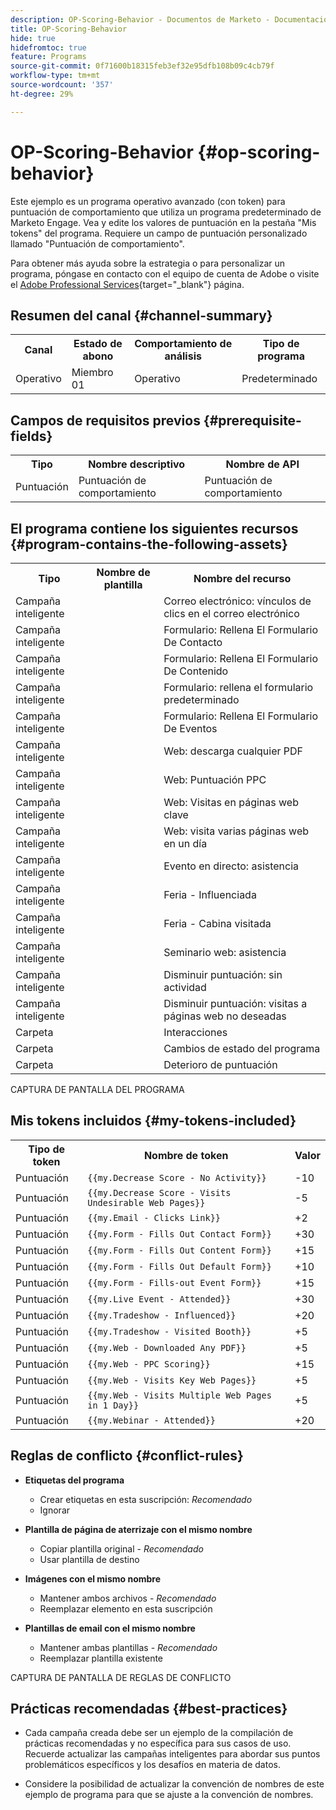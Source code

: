 ```yaml
---
description: OP-Scoring-Behavior - Documentos de Marketo - Documentación del producto
title: OP-Scoring-Behavior
hide: true
hidefromtoc: true
feature: Programs
source-git-commit: 0f71600b18315feb3ef32e95dfb108b09c4cb79f
workflow-type: tm+mt
source-wordcount: '357'
ht-degree: 29%

---
```


# OP-Scoring-Behavior {#op-scoring-behavior}

Este ejemplo es un programa operativo avanzado (con token) para puntuación de comportamiento que utiliza un programa predeterminado de Marketo Engage. Vea y edite los valores de puntuación en la pestaña &quot;Mis tokens&quot; del programa. Requiere un campo de puntuación personalizado llamado &quot;Puntuación de comportamiento&quot;.

Para obtener más ayuda sobre la estrategia o para personalizar un programa, póngase en contacto con el equipo de cuenta de Adobe o visite el [Adobe Professional Services](https://business.adobe.com/customers/consulting-services/main.html){target="_blank"} página.

## Resumen del canal {#channel-summary}

<table style="table-layout:auto"> 
 <tbody> 
  <tr> 
   <th>Canal</th> 
   <th>Estado de abono</th>
   <th>Comportamiento de análisis</th>
   <th>Tipo de programa</th>
  </tr> 
  <tr> 
   <td>Operativo</td> 
   <td>Miembro 01</td>
   <td>Operativo</td>
   <td>Predeterminado</td>
  </tr>
 </tbody> 
</table>

## Campos de requisitos previos {#prerequisite-fields}

<table style="table-layout:auto"> 
 <tbody> 
  <tr> 
   <th>Tipo</th> 
   <th>Nombre descriptivo</th>
   <th>Nombre de API</th>
  </tr>
  <tr> 
   <td>Puntuación</td> 
   <td>Puntuación de comportamiento</td>
   <td>Puntuación de comportamiento</td>
  </tr>
 </tbody> 
</table>

## El programa contiene los siguientes recursos {#program-contains-the-following-assets}

<table style="table-layout:auto"> 
 <tbody> 
  <tr> 
   <th>Tipo</th> 
   <th>Nombre de plantilla</th>
   <th>Nombre del recurso</th>
  </tr>
  <tr> 
   <td>Campaña inteligente</td> 
   <td> </td>
   <td>Correo electrónico: vínculos de clics en el correo electrónico</td>
  </tr>
  <tr> 
   <td>Campaña inteligente</td> 
   <td> </td>
   <td>Formulario: Rellena El Formulario De Contacto</td>
  </tr>
  <tr> 
   <td>Campaña inteligente</td> 
   <td> </td>
   <td>Formulario: Rellena El Formulario De Contenido</td>
  </tr>
  <tr> 
   <td>Campaña inteligente</td> 
   <td> </td>
   <td>Formulario: rellena el formulario predeterminado</td>
  </tr>
  <tr> 
   <td>Campaña inteligente</td> 
   <td> </td>
   <td>Formulario: Rellena El Formulario De Eventos</td>
  </tr>
  <tr> 
   <td>Campaña inteligente</td> 
   <td> </td>
   <td>Web: descarga cualquier PDF</td>
  </tr>
  <tr> 
   <td>Campaña inteligente</td> 
   <td> </td>
   <td>Web: Puntuación PPC</td>
  </tr>
  <tr> 
   <td>Campaña inteligente</td> 
   <td> </td>
   <td>Web: Visitas en páginas web clave</td>
  </tr>
  <tr> 
   <td>Campaña inteligente</td> 
   <td> </td>
   <td>Web: visita varias páginas web en un día</td>
  </tr>
  <tr> 
   <td>Campaña inteligente</td> 
   <td> </td>
   <td>Evento en directo: asistencia</td>
  </tr>
  <tr> 
   <td>Campaña inteligente</td> 
   <td> </td>
   <td>Feria - Influenciada</td>
  </tr>
  <tr> 
   <td>Campaña inteligente</td> 
   <td> </td>
   <td>Feria - Cabina visitada</td>
  </tr>
  <tr> 
   <td>Campaña inteligente</td> 
   <td> </td>
   <td>Seminario web: asistencia</td>
  </tr>
  <tr> 
   <td>Campaña inteligente</td> 
   <td> </td>
   <td>Disminuir puntuación: sin actividad</td>
  </tr>
  <tr> 
   <td>Campaña inteligente</td> 
   <td> </td>
   <td>Disminuir puntuación: visitas a páginas web no deseadas</td>
  </tr>
  <tr> 
   <td>Carpeta</td> 
   <td> </td>
   <td>Interacciones</td>
  </tr>
  <tr> 
   <td>Carpeta</td> 
   <td> </td>
   <td>Cambios de estado del programa</td>
  </tr>
  <tr> 
   <td>Carpeta</td> 
   <td> </td>
   <td>Deterioro de puntuación</td>
  </tr>
 </tbody> 
</table>

CAPTURA DE PANTALLA DEL PROGRAMA

## Mis tokens incluidos {#my-tokens-included}

<table style="table-layout:auto"> 
 <tbody> 
  <tr> 
   <th>Tipo de token</th> 
   <th>Nombre de token</th>
   <th>Valor</th>
  </tr>
  <tr> 
   <td>Puntuación</td> 
   <td><code>{{my.Decrease Score - No Activity}}</code></td>
   <td>-10</td>
  </tr>
  <tr> 
   <td>Puntuación</td> 
   <td><code>{{my.Decrease Score - Visits Undesirable Web Pages}}</code></td>
   <td>-5</td>
  </tr>
  <tr> 
   <td>Puntuación</td> 
   <td><code>{{my.Email - Clicks Link}}</code></td>
   <td>+2</td>
  </tr>
   <tr> 
   <td>Puntuación</td> 
   <td><code>{{my.Form - Fills Out Contact Form}}</code></td>
   <td>+30</td>
  </tr>
  <tr> 
   <td>Puntuación</td> 
   <td><code>{{my.Form - Fills Out Content Form}}</code></td>
   <td>+15</td>
  </tr>
  <tr> 
   <td>Puntuación</td> 
   <td><code>{{my.Form - Fills Out Default Form}}</code></td>
   <td>+10</td>
  </tr>
   <tr> 
   <td>Puntuación</td> 
   <td><code>{{my.Form - Fills-out Event Form}}</code></td>
   <td>+15</td>
  </tr>
  <tr> 
   <td>Puntuación</td> 
   <td><code>{{my.Live Event - Attended}}</code></td>
   <td>+30</td>
  </tr>
   <tr> 
   <td>Puntuación</td> 
   <td><code>{{my.Tradeshow - Influenced}}</code></td>
   <td>+20</td>
  </tr>
  <tr> 
   <td>Puntuación</td> 
   <td><code>{{my.Tradeshow - Visited Booth}}</code></td>
   <td>+5</td>
  </tr>
  <tr> 
   <td>Puntuación</td> 
   <td><code>{{my.Web - Downloaded Any PDF}}</code></td>
   <td>+5</td>
  </tr>
  <tr> 
   <td>Puntuación</td> 
   <td><code>{{my.Web - PPC Scoring}}</code></td>
   <td>+15</td>
  </tr>
   <tr> 
   <td>Puntuación</td> 
   <td><code>{{my.Web - Visits Key Web Pages}}</code></td>
   <td>+5</td>
  </tr>
  <tr> 
   <td>Puntuación</td> 
   <td><code>{{my.Web - Visits Multiple Web Pages in 1 Day}}</code></td>
   <td>+5</td>
  </tr>
  <tr> 
   <td>Puntuación</td> 
   <td><code>{{my.Webinar - Attended}}</code></td>
   <td>+20</td>
  </tr>
 </tbody> 
</table>

## Reglas de conflicto {#conflict-rules}

* **Etiquetas del programa**
   * Crear etiquetas en esta suscripción: _Recomendado_
   * Ignorar

* **Plantilla de página de aterrizaje con el mismo nombre**
   * Copiar plantilla original - _Recomendado_
   * Usar plantilla de destino

* **Imágenes con el mismo nombre**
   * Mantener ambos archivos - _Recomendado_
   * Reemplazar elemento en esta suscripción

* **Plantillas de email con el mismo nombre**
   * Mantener ambas plantillas - _Recomendado_
   * Reemplazar plantilla existente

CAPTURA DE PANTALLA DE REGLAS DE CONFLICTO

## Prácticas recomendadas {#best-practices}

* Cada campaña creada debe ser un ejemplo de la compilación de prácticas recomendadas y no específica para sus casos de uso. Recuerde actualizar las campañas inteligentes para abordar sus puntos problemáticos específicos y los desafíos en materia de datos.

* Considere la posibilidad de actualizar la convención de nombres de este ejemplo de programa para que se ajuste a la convención de nombres.
